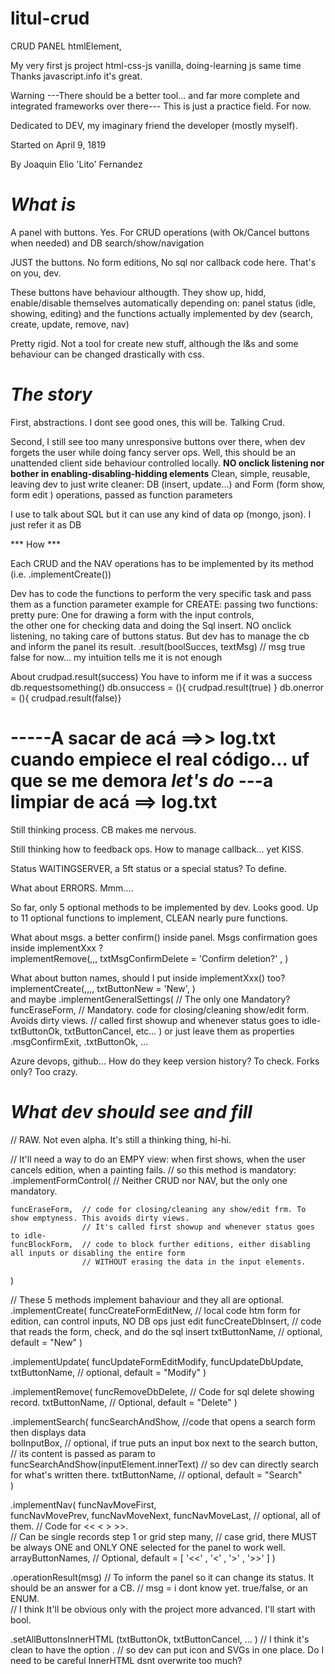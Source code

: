 # litul-crud

CRUD PANEL  htmlElement, 

My very first js project  html-css-js vanilla, doing-learning js same time 
Thanks javascript.info it's great.

Warning
---There should be a better tool...  and far more complete and integrated frameworks over there---
This is just a practice field.
For now.

Dedicated to DEV, my imaginary friend the developer (mostly myself).

Started on
April 9, 1819 

By
Joaquin Elio 'Lito' Fernandez


***What is***
===
A panel with buttons. Yes. 
  For 
  CRUD operations (with Ok/Cancel buttons when needed)  and
  DB search/show/navigation

JUST the buttons.   No form editions, No sql nor callback code here. That's on you, dev.

These buttons have behaviour althougth.  They show up, hidd, enable/disable themselves automatically depending on: 
  panel status (idle, showing, editing) and
  the functions actually implemented by dev (search, create, update, remove, nav)

Pretty rigid. Not a tool for create new stuff, although the l&s and some behaviour can be changed drastically with css.


***The story***
===

First, abstractions.  I dont see good ones, this will be. Talking Crud.

Second, I still see too many unresponsive buttons over there, 
when dev forgets the user while doing fancy server ops.
Well, this should be an unattended client side behaviour controlled locally.
**NO onclick listening nor bother in enabling-disabling-hidding elements** 
Clean, simple, reusable, leaving dev to just write cleaner:
  DB (insert, update...) and 
  Form (form show, form edit ) 
operations, passed as function parameters


I use to talk about SQL but it can use any kind of data op (mongo, json). I just refer it as DB

*** How  ***

Each CRUD and the NAV operations has to be implemented by its method (i.e. .implementCreate())

Dev has to code the functions to perform the very specific task and pass them as a function parameter
example for CREATE: passing two functions: pretty pure: 
  One for drawing a form with the input controls,  
  the other one for checking data and doing the Sql insert.
NO onclick listening, no taking care of buttons status.
But dev has to manage the cb and inform the panel its result.
  .result(boolSucces, textMsg)    // msg  true false for now...  my intuition tells me it is not enough

About crudpad.result(success)
You have to inform me if it was a success
   db.requestsomething()
   db.onsuccess = (){ crudpad.result(true) }
   db.onerror =   (){ crudpad.result(false)}






 -----A sacar de acá  ==>> log.txt  cuando empiece el real código... uf que se me demora 
***let's do***        ---a limpiar de acá  ==> log.txt
=== 

Still thinking process. CB makes me nervous.

Still thinking how to feedback ops. How to manage callback...  yet KISS.

Status WAITINGSERVER, a 5ft status or a special status? To define.

What about ERRORS. Mmm....

So far, only 5 optional methods to be implemented by dev.  Looks good.
Up to 11 optional functions to implement, CLEAN nearly pure functions.  


What about msgs. 
  a better confirm() inside panel. 
  Msgs confirmation goes inside implementXxx ?  
  implementRemove(,,,
    txtMsgConfirmDelete = 'Confirm deletion?'  ,
  ) 

What about button names, should I put inside implementXxx() too?  
  implementCreate(,,,,
    txtButtonNew = 'New',
  )     
  and maybe
  .implementGeneralSettings(   // The only one Mandatory?
    funcEraseForm,      // Mandatory. code for closing/cleaning show/edit form. Avoids dirty views.
                        // called first showup and whenever status goes to idle- 
    txtButtonOk,
    txtButtonCancel, 
    etc...
  )
  or just leave them as properties  .msgConfirmExit, .txtButtonOk, ...


Azure devops, github... How do they keep version history? To check. Forks only? Too crazy.


***What dev should see and fill***
===

// RAW.  Not even alpha.  It's still a thinking thing, hi-hi.   

// It'll need a way to do an EMPY view: when first shows, when the user cancels edition, when a painting fails. 
// so this method is mandatory:
.implementFormControl( // Neither CRUD nor NAV, but the only one mandatory.

    funcEraseForm,  // code for closing/cleaning any show/edit frm. To show emptyness. This avoids dirty views.
                    // It's called first showup and whenever status goes to idle- 
    funcBlockForm,  // code to block further editions, either disabling all inputs or disabling the entire form
                    // WITHOUT erasing the data in the input elements.               
)

// These 5 methods implement bahaviour and they all are optional.
.implementCreate(
  funcCreateFormEditNew,  // local code htm form for edition, can control inputs, NO DB ops just edit
  funcCreateDbInsert,     // code that reads the form, check, and do the sql insert
  txtButtonName,           // optional, default = "New"
)

.implementUpdate(
  funcUpdateFormEditModify,
  funcUpdateDbUpdate,
  txtButtonName,         // optional, default = "Modify"
)

.implementRemove(
  funcRemoveDbDelete,     // Code for sql delete showing record.
  txtButtonName,           // Optional, default = "Delete"
)

.implementSearch(
  funcSearchAndShow,    //code that opens a search form  then displays data  
  bolInputBox,          // optional, if true puts an input box next to the search button,
                        // its content is passed as param to funcSearchAndShow(inputElement.innerText) 
                        // so dev can directly search for what's written there.
  txtButtonName,         // optional, default = "Search"  
)

.implementNav(
  funcNavMoveFirst,   
  funcNavMovePrev,
  funcNavMoveNext,
  funcNavMoveLast,  // optional, all of them. 
                    // Code for  << < > >>.  
                    // Can be single records step 1 or grid step many, 
                    // case grid, there MUST be always ONE and ONLY ONE selected for the panel to work well.
  arrayButtonNames, // Optional, default = [ '<<' , '<' , '>' , '>>' ]
)

.operationResult(msg)  // To inform the panel so it can change its status. It should be an answer for a CB.
    //  msg = i dont know yet.  true/false, or an ENUM.  
    //  I think It'll be obvious only with the project more advanced. I'll start with bool. 


.setAllButtonsInnerHTML (txtButtonOk, txtButtonCancel, ... )  // I think it's clean to have the option .
    // so dev can put icon and SVGs in one place.  Do I need to be careful InnerHTML dsnt overwrite too much? 


